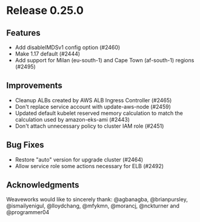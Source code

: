 # Release 0.25.0

## Features

- Add disableIMDSv1 config option (#2460)
- Make 1.17 default (#2444)
- Add support for Milan (eu-south-1) and Cape Town (af-south-1) regions (#2495)

## Improvements

- Cleanup ALBs created by AWS ALB Ingress Controller (#2465)
- Don't replace service account with update-aws-node (#2459)
- Updated default kubelet reserved memory calculation to match the calculation used by amazon-eks-ami (#2443)
- Don't attach unnecessary policy to cluster IAM role (#2451)

## Bug Fixes

- Restore "auto" version for upgrade cluster (#2464)
- Allow service role some actions necessary for ELB (#2492)

## Acknowledgments
Weaveworks would like to sincerely thank:
@agbanagba, @brianpursley,  @ismailyenigul, @lloydchang, @mfykmn,  @morancj, @nckturner and @programmer04
